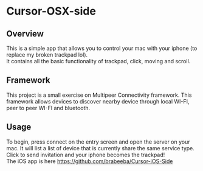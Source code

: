 # Cursor-OSX-side
## Overview
This is a simple app that allows you to control your mac with your iphone (to replace my broken trackpad lol).<br>
It contains all the basic functionality of trackpad, click, moving and scroll. 
## Framework
This project is a small exercise on Multipeer Connectivity framework. This framework allows devices to discover nearby device through local WI-FI, peer to peer WI-FI and bluetooth.
## Usage
To begin, press connect on the entry screen and open the server on your mac. It will list a list of device that is currently share the same service type. Click to send invitation and your iphone becomes the trackpad!<br>
The iOS app is here https://github.com/brabeeba/Cursor-iOS-Side
